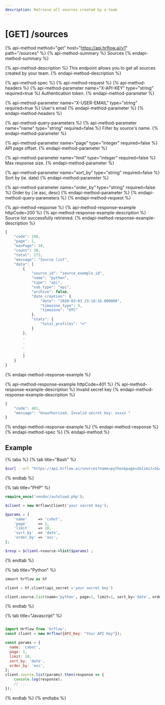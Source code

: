 ```yaml
---
description: Retrieve all sources created by a team
---
```


# \[GET\] /sources

{% api-method method="get" host="https://api.hrflow.ai/v1" path="/sources" %}
{% api-method-summary %}
Sources
{% endapi-method-summary %}

{% api-method-description %}
This endpoint allows you to get all sources created by your team.
{% endapi-method-description %}

{% api-method-spec %}
{% api-method-request %}
{% api-method-headers %}
{% api-method-parameter name="X-API-KEY" type="string" required=true %}
Authentication token.
{% endapi-method-parameter %}

{% api-method-parameter name="X-USER-EMAIL" type="string" required=true %}
User's email
{% endapi-method-parameter %}
{% endapi-method-headers %}

{% api-method-query-parameters %}
{% api-method-parameter name="name" type="string" required=false %}
Filter by source's name.
{% endapi-method-parameter %}

{% api-method-parameter name="page" type="integer" required=false %}
API  page offset.
{% endapi-method-parameter %}

{% api-method-parameter name="limit" type="integer" required=false %}
Max response size.
{% endapi-method-parameter %}

{% api-method-parameter name="sort\_by" type="string" required=false %}
Sort by \(ie. date\)
{% endapi-method-parameter %}

{% api-method-parameter name="order\_by" type="string" required=false %}
Order by \(.ie asc, desc\)
{% endapi-method-parameter %}
{% endapi-method-query-parameters %}
{% endapi-method-request %}

{% api-method-response %}
{% api-method-response-example httpCode=200 %}
{% api-method-response-example-description %}
Source list successfully retrieved.
{% endapi-method-response-example-description %}

```javascript
{
    "code": 200,
    "page": 1,
    "maxPage": 10,
    "count": 30,
    "total": 273,
    "message": "Source list",
    "data": [
        {
            "source_id": "source_exemple_id",
            "name": "python",
            "type": "api",
            "sub_type": "api",
            "archive": false,
            "date_creation": {
                "date": "2020-03-03 23:18:16.000000",
                "timezone_type": 3,
                "timezone": "UTC"
            },
            "stats": {
                "total_profiles": "n"
            }
        },
        .
        .
        .
        .
        ]
    }
}
```
{% endapi-method-response-example %}

{% api-method-response-example httpCode=401 %}
{% api-method-response-example-description %}
Invalid secret key
{% endapi-method-response-example-description %}

```javascript
{
    "code": 401,
    "message": "Unauthorized. Invalid secret key: xxxxx "
}
```
{% endapi-method-response-example %}
{% endapi-method-response %}
{% endapi-method-spec %}
{% endapi-method %}

## Example

{% tabs %}
{% tab title="Bash" %}
```bash
$curl --url "https://api.hrflow.ai/sources?name=python&page=2&limit=5&sort_by=date&order_by=asc" --header "X-API-KEY: api_key"
```
{% endtab %}

{% tab title="PHP" %}
```php
require_once('vendor/autoload.php');

$client = new Hrflow\Client('your secret key');

$params = [
    'name'     => 'cvbot',
    'page'     => 1,
    'limit'    => 10,
    'sort_by'  => 'date',
    'order_by' => 'asc',
];

$resp = $client->source->list($params) ;
```
{% endtab %}

{% tab title="Python" %}
```python
imoort hrflow as hf

client = hf.client(api_secret ='your secret key')

client.source.list(name='python', page=1, limit=1, sort_by='date', order_by'asc')
```
{% endtab %}

{% tab title="Javascript" %}
```javascript

import Hrflow from 'hrflow';
const client = new Hrflow({API_Key: "Your API Key"});

const params = {
  name: 'cvbot',
  page: 1,
  limit: 10,
  sort_by: 'date',
  order_by: 'asc',
};
client.source.list(params).then(response => {
    console.log(response);
    // ...
});
```
{% endtab %}
{% endtabs %}




